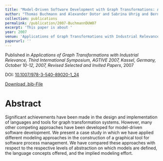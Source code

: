 ```yaml
---
title: "Model-Driven Software Development with Graph Transformations: A Comparative Case Study"
author: "Thomas Buchmann and Alexander Dotor and Sabrina Uhrig and Bernhard Westfechtel"
collection: publications
permalink: /publication/2007-BuchmannDUW07
excerpt: 'This paper is about '
year: 2007
venue: 'Applications of Graph Transformations with Industrial Relevance, Third International Symposium, AGTIVE 2007, Kassel, Germany, October 10-12, 2007, Revised Selected and Invited Papers'
paperurl: ''
---
```


Published in *Applications of Graph Transformations with Industrial Relevance, Third International Symposium, AGTIVE 2007, Kassel, Germany, October 10-12, 2007, Revised Selected and Invited Papers*, 2007

DOI: [10.1007/978-3-540-89020-1_24](https://doi.org/10.1007/978-3-540-89020-1_24)

[Download .bib-File](https://tbuchmann.github.io/files/BuchmannDUW07.bib)

Abstract
=====

Significant achievements have been made in the design and implementation of languages and tools for graph transformation systems. However, many other competing approaches have been developed for model-driven software development. We present a case study in which we have applied different modeling approaches in the construction of a graphical tool for software process management. We have compared these approaches with respect to the respective levels of abstraction on which models are defined, the language concepts offered, and the implied modeling effort.